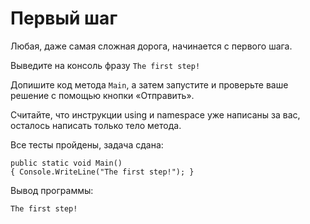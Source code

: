 # Первый шаг

Любая, даже самая сложная дорога, начинается с первого шага.

Выведите на консоль фразу `The first step!`

Допишите код метода `Main`, а затем запустите и проверьте ваше решение с помощью кнопки «Отправить».

Считайте, что инструкции using и namespace уже написаны за вас, осталось написать только тело метода.

Все тесты пройдены, задача сдана:
```
public static void Main()
{ Console.WriteLine("The first step!"); }
```

Вывод программы:
```
The first step!
```